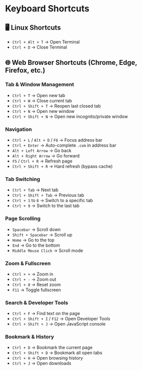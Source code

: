 # Keyboard Shortcuts

## 🖥️ Linux Shortcuts
- `Ctrl + Alt + T` → Open Terminal
- `Ctrl + D` → Close Terminal

## 🌐 Web Browser Shortcuts (Chrome, Edge, Firefox, etc.)

### Tab & Window Management
- `Ctrl + T` → Open new tab
- `Ctrl + W` → Close current tab
- `Ctrl + Shift + T` → Reopen last closed tab
- `Ctrl + N` → Open new window
- `Ctrl + Shift + N` → Open new incognito/private window

### Navigation
- `Ctrl + L` / `Alt + D` / `F6` → Focus address bar
- `Ctrl + Enter` → Auto-complete `.com` in address bar
- `Alt + Left Arrow` → Go back
- `Alt + Right Arrow` → Go forward
- `F5` / `Ctrl + R` → Refresh page
- `Ctrl + Shift + R` → Hard refresh (bypass cache)

### Tab Switching
- `Ctrl + Tab` → Next tab
- `Ctrl + Shift + Tab` → Previous tab
- `Ctrl + 1` to `8` → Switch to a specific tab
- `Ctrl + 9` → Switch to the last tab

### Page Scrolling
- `Spacebar` → Scroll down
- `Shift + Spacebar` → Scroll up
- `Home` → Go to the top
- `End` → Go to the bottom
- `Middle Mouse Click` → Scroll mode

### Zoom & Fullscreen
- `Ctrl + +` → Zoom in
- `Ctrl + -` → Zoom out
- `Ctrl + 0` → Reset zoom
- `F11` → Toggle fullscreen

### Search & Developer Tools
- `Ctrl + F` → Find text on the page
- `Ctrl + Shift + I` / `F12` → Open Developer Tools
- `Ctrl + Shift + J` → Open JavaScript console

### Bookmark & History
- `Ctrl + D` → Bookmark the current page
- `Ctrl + Shift + D` → Bookmark all open tabs
- `Ctrl + H` → Open browsing history
- `Ctrl + J` → Open downloads
